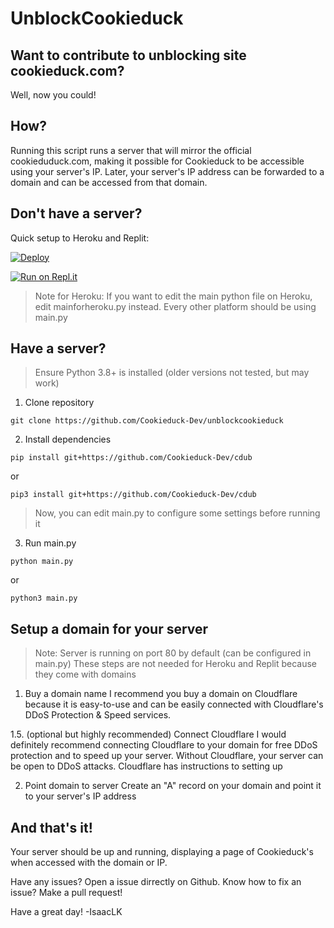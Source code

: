 # UnblockCookieduck

## Want to contribute to unblocking site cookieduck.com?

Well, now you could!

## How?

Running this script runs a server that will mirror the official cookieduduck.com, making it possible for Cookieduck to be accessible using your server's IP.
Later, your server's IP address can be forwarded to a domain and can be accessed from that domain.

## Don't have a server?
Quick setup to Heroku and Replit:

[![Deploy](https://www.herokucdn.com/deploy/button.svg)](https://heroku.com/deploy)

[![Run on Repl.it](https://repl.it/badge/github/Cookieduck-Dev/unblockcookieduck)](https://repl.it/github/Cookieduck-Dev/unblockcookieduck)

> Note for Heroku: If you want to edit the main python file on Heroku, edit mainforheroku.py instead. Every other platform should be using main.py

## Have a server?
> Ensure Python 3.8+ is installed (older versions not tested, but may work)

1. Clone repository
```
git clone https://github.com/Cookieduck-Dev/unblockcookieduck
```

2. Install dependencies
```
pip install git+https://github.com/Cookieduck-Dev/cdub
```
or
```
pip3 install git+https://github.com/Cookieduck-Dev/cdub
```

> Now, you can edit main.py to configure some settings before running it

3. Run main.py
```
python main.py
```
or
```
python3 main.py
```


## Setup a domain for your server
> Note: Server is running on port 80 by default (can be configured in main.py)
>These steps are not needed for Heroku and Replit because they come with domains

1. Buy a domain name
I recommend you buy a domain on Cloudflare because it is easy-to-use and can be easily connected with Cloudflare's DDoS Protection & Speed services.

1.5. (optional but highly recommended) Connect Cloudflare
I would definitely recommend connecting Cloudflare to your domain for free DDoS protection and to speed up your server. 
Without Cloudflare, your server can be open to DDoS attacks.
Cloudflare has instructions to setting up 

2. Point domain to server
Create an "A" record on your domain and point it to your server's IP address

## And that's it!
Your server should be up and running, displaying a page of Cookieduck's when accessed with the domain or IP.

Have any issues? Open a issue dirrectly on Github.
Know how to fix an issue? Make a pull request!

Have a great day!
-IsaacLK

